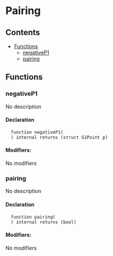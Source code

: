 # Pairing





## Contents
<!-- START doctoc generated TOC please keep comment here to allow auto update -->
<!-- DON'T EDIT THIS SECTION, INSTEAD RE-RUN doctoc TO UPDATE -->

- [Functions](#functions)
  - [negativeP1](#negativep1)
  - [pairing](#pairing)

<!-- END doctoc generated TOC please keep comment here to allow auto update -->




## Functions

### negativeP1
No description


#### Declaration
```solidity
  function negativeP1(
  ) internal returns (struct G1Point p)
```

#### Modifiers:
No modifiers



### pairing
No description


#### Declaration
```solidity
  function pairing(
  ) internal returns (bool)
```

#### Modifiers:
No modifiers





